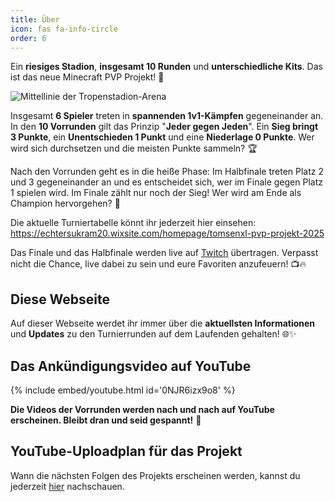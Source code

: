 ```yaml
---
title: Über
icon: fas fa-info-circle
order: 6
---
```


Ein **riesiges Stadion**, **insgesamt 10 Runden** und **unterschiedliche Kits**. Das ist das neue Minecraft PVP Projekt! 🎉

![Mittellinie der Tropenstadion-Arena](/assets/img/tropical-stadium-middle.png)

Insgesamt **6 Spieler** treten in **spannenden 1v1-Kämpfen** gegeneinander an. In den **10 Vorrunden** gilt das Prinzip "**Jeder gegen Jeden**". Ein **Sieg bringt 3 Punkte**, ein **Unentschieden 1 Punkt** und eine **Niederlage 0 Punkte**. Wer wird sich durchsetzen und die meisten Punkte sammeln? 🏆

Nach den Vorrunden geht es in die heiße Phase: Im Halbfinale treten Platz 2 und 3 gegeneinander an und es entscheidet sich, wer im Finale gegen Platz 1 spielen wird. Im Finale zählt nur noch der Sieg! Wer wird am Ende als Champion hervorgehen? 🤔

Die aktuelle Turniertabelle könnt ihr jederzeit hier einsehen: <https://echtersukram20.wixsite.com/homepage/tomsenxl-pvp-projekt-2025>

Das Finale und das Halbfinale werden live auf [Twitch](https://twitch.tv/tomsenxl) übertragen. Verpasst nicht die Chance, live dabei zu sein und eure Favoriten anzufeuern! 📺🔥

## Diese Webseite

Auf dieser Webseite werdet ihr immer über die **aktuellsten Informationen** und **Updates** zu den Turnierrunden auf dem Laufenden gehalten! 🌐✨

## Das Ankündigungsvideo auf YouTube

{% include embed/youtube.html id='0NJR6izx9o8' %}

**Die Videos der Vorrunden werden nach und nach auf YouTube erscheinen. Bleibt dran und seid gespannt!** 🚀

## YouTube-Uploadplan für das Projekt

Wann die nächsten Folgen des Projekts erscheinen werden, kannst du jederzeit [hier](/posts/gq8Rwz5e/) nachschauen.
